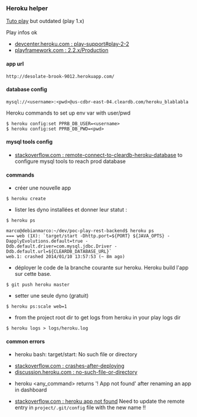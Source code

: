 ### Heroku helper

[Tuto play](https://devcenter.heroku.com/articles/getting-started-with-play#test-locally) but outdated (play 1.x)

Play infos ok
- [devcenter.heroku.com : play-support#play-2-2](https://devcenter.heroku.com/articles/play-support#play-2-2)
- [playframework.com : 2.2.x/Production](http://www.playframework.com/documentation/2.2.x/Production)

#### app url
`http://desolate-brook-9012.herokuapp.com/`

#### database config
```
mysql://<username>:<pwd>@us-cdbr-east-04.cleardb.com/heroku_blablabla
```

Heroku commands to set up env var with user/pwd

```
$ heroku config:set PPRB_DB_USER=<username>
$ heroku config:set PPRB_DB_PWD=<pwd>
```

#### mysql tools config
- [stackoverflow.com : remote-connect-to-cleardb-heroku-database](http://stackoverflow.com/questions/9822313/remote-connect-to-cleardb-heroku-database) to configure mysql tools to reach prod database

#### commands

- créer une nouvelle app
```
$ heroku create
```

- lister les dyno installées et donner leur statut :
```
$ heroku ps
```

```
marco@debianmarco:~/dev/poc-play-rest-backend$ heroku ps
=== web (1X): `target/start -Dhttp.port=${PORT} ${JAVA_OPTS} -DapplyEvolutions.default=true -Ddb.default.driver=com.mysql.jdbc.Driver -Ddb.default.url=${CLEARDB_DATABASE_URL}`
web.1: crashed 2014/01/10 13:57:53 (~ 8m ago)
```

- déployer le code de la branche courante sur heroku. Heroku build l'app sur cette base.
```
$ git push heroku master
```

- setter une seule dyno (gratuit)
```
$ heroku ps:scale web=1
```

- from the project root dir to get logs from heroku in your play logs dir
```
$ heroku logs > logs/heroku.log
```

#### common errors

* heroku bash: target/start: No such file or directory

- [stackoverflow.com : crashes-after-deploying](http://stackoverflow.com/questions/19085213/scala-play-2-2-application-crashes-after-deploying-in-heroku-target-start-no-su)
- [discussion.heroku.com : no-such-file-or-directory](https://discussion.heroku.com/t/bash-target-start-no-such-file-or-directory-error-after-upgrading-to-play-2-2/163)

* heroku <any_command> returns '! App not found' after renaming an app in dashboard

- [stackoverflow.com : heroku app not found](http://stackoverflow.com/questions/7615807/renamed-heroku-app-from-website-now-its-not-found) Need to update the remote entry in `project/.git/config` file with the new name !!
